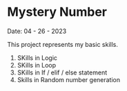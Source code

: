# Mystery Number
Date: 04 - 26 - 2023


This project represents my basic skills.
  
  1. SKills in Logic
  2. SKills in Loop
  3. SKills in If / elif / else statement
  4. Skills in Random number generation
